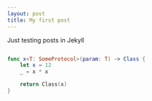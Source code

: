 ```yaml
---
layout: post
title: My first post
---
```


Just testing posts in Jekyll

``` Swift

func x<T: SomeProtocol>(param: T) -> Class {
	let x = 12
	_ = x * x

	return Class(x)
}

```